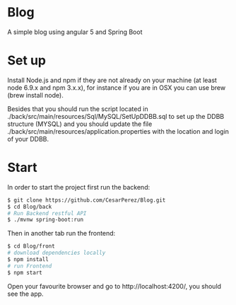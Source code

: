 # Blog
A simple blog using angular 5 and Spring Boot

# Set up
Install Node.js and npm if they are not already on your machine (at least node 6.9.x and npm 3.x.x), for instance if you are in OSX you can use brew (brew install node).

Besides that you should run the script located in ./back/src/main/resources/Sql/MySQL/SetUpDDBB.sql to set up the DDBB structure (MYSQL) and you should update the file ./back/src/main/resources/application.properties with the location and login of your DDBB.

# Start
In order to start the project first run the backend:
```sh
$ git clone https://github.com/CesarPerez/Blog.git
$ cd Blog/back
# Run Backend restful API
$ ./mvnw spring-boot:run
```
Then in another tab run the frontend:
```sh
$ cd Blog/front
# download dependencies locally
$ npm install
# run Frontend 
$ npm start
```

Open your favourite browser and go to http://localhost:4200/, you should see the app.
